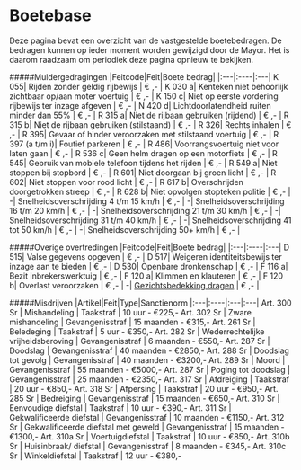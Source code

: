 # Boetebase

Deze pagina bevat een overzicht van de vastgestelde boetebedragen. 
De bedragen kunnen op ieder moment worden gewijzigd door de Mayor. 
Het is daarom raadzaam om periodiek deze pagina opnieuw te bekijken.

#####Muldergedragingen
|Feitcode|Feit|Boete bedrag|
|:---|:----|:---|
K 055| Rijden zonder geldig rijbewijs | € ,- |
K 030 a| Kenteken niet behoorlijk zichtbaar op/aan moter voertuig | € ,- |
K 150 c| Niet op eerste vordering rijbewijs ter inzage afgeven | € ,- |
N 420 d| Lichtdoorlatendheid ruiten minder dan 55% | € ,- |
R 315 a| Niet de rijbaan gebruiken (rijdend) | € ,- |
R 315 b| Niet de rijbaan gebruiken (stilstaand) | € ,- |
R 326| Rechts inhalen | € ,- |
R 395| Gevaar of hinder veroorzaken met stilstaand voertuig | € ,- |
R 397 (a t/m i)| Foutief parkeren | € ,- |
R 486| Voorrangsvoertuig niet voor laten gaan | € ,- |
R 536 c| Geen helm dragen op een motorfiets | € ,- |
R 545| Gebruik van mobiele telefoon tijdens het rijden | € ,- |
R 549 a| Niet stoppen bij stopbord | € ,- |
R 601| Niet doorgaan bij groen licht | € ,- |
R 602| Niet stoppen voor rood licht | € ,- |
R 617 b| Overschrijden doorgetrokken streep | € ,- |
R 628 b| Niet opvolgen stopteken politie | € ,- |
-| Snelheidsoverschrijding 4 t/m 15 km/h | € ,- |
-| Snelheidsoverschrijding 16 t/m 20 km/h | € ,- |
-| Snelheidsoverschrijding 21 t/m 30 km/h | € ,- |
-| Snelheidsoverschrijding 31 t/m 40 km/h | € ,- |
-| Snelheidsoverschrijding 41 tot 50 km/h | € ,- |
-| Snelheidsoverschrijding 50+ km/h | € ,- |

#####Overige overtredingen
|Feitcode|Feit|Boete bedrag|
|:---|:----|:---|
D 515| Valse gegevens opgeven | € ,- |
D 517| Weigeren identiteitsbewijs ter inzage aan te bieden | € ,- |
D 530| Openbare dronkenschap | € ,- |
F 116 a| Bezit inbrekerswerktuig | € ,- |
F 120 a| Klimmen en klauteren | € ,- |
F 120 b| Overlast veroorzaken | € ,- |
-| [Gezichtsbedekking dragen](/wetboek/overig/wgvgk/#artikel-1) | € ,- |

#####Misdrijven
|Artikel|Feit|Type|Sanctienorm
|:---|:----|:---|:---|
Art. 300 Sr | Mishandeling | Taakstraf | 10 uur - €225,-
Art. 302 Sr | Zware mishandeling | Gevangenisstraf | 15 maanden - €315,-
Art. 261 Sr | Beledeging | Taakstraf | 5 uur - €350,-
Art. 282 Sr | Wederrechtelijke vrijheidsberoving | Gevangenisstraf | 6 maanden - €550,-
Art. 287 Sr | Doodslag | Gevangenisstraf | 40 maanden - €2850,-
Art. 288 Sr | Doodslag tot gevolg | Gevangenisstraf | 40 maanden - €3200,-
Art. 289 Sr | Moord | Gevangenisstraf | 55 maanden - €5000,-
Art. 287 Sr | Poging tot doodslag | Gevangenisstraf | 25 maanden - €2350,-
Art. 317 Sr | Afdreiging | Taakstraf | 20 uur - €850,-
Art. 318 Sr | Afpersing | Taakstraf | 20 uur - €950,-
Art. 285 Sr | Bedreiging | Gevangenisstraf | 15 maanden - €650,-
Art. 310 Sr | Eenvoudige diefstal | Taakstraf | 10 uur - €390,-
Art. 311 Sr | Gekwalificeerde diefstal | Gevangenisstraf | 10 maanden - €1150,-
Art. 312 Sr | Gekwalificeerde diefstal met geweld | Gevangenisstraf | 15 maanden - €1300,-
Art. 310a Sr | Voertuigdiefstal | Taakstraf | 10 uur - €850,-
Art. 310b Sr | Huisinbraak/ diefstal | Gevangenisstraf | 8 maanden - €345,-
Art. 310c Sr | Winkeldiefstal | Taakstraf | 12 uur - €380,-
